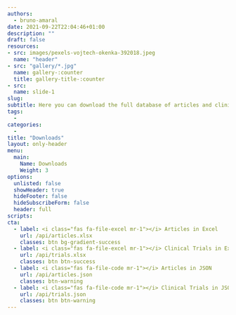 ```yaml
---
authors:
  - bruno-amaral
date: 2021-09-22T22:04:46+01:00
description: ""
draft: false
resources: 
- src: images/pexels-vojtech-okenka-392018.jpeg
  name: "header"
- src: "gallery/*.jpg"
  name: gallery-:counter
  title: gallery-title-:counter
- src:
  name: slide-1
slug:
subtitle: Here you can download the full database of articles and clinical trials
tags: 
  - 
categories: 
  - 
title: "Downloads"
layout: only-header
menu:
  main:
    Name: Downloads
    Weight: 3
options:
  unlisted: false
  showHeader: true
  hideFooter: false
  hideSubscribeForm: false
  header: full
scripts:
cta:
  - label: <i class="fas fa-file-excel mr-1"></i> Articles in Excel
    url: /api/articles.xlsx
    classes: btn bg-gradient-success 
  - label: <i class="fas fa-file-excel mr-1"></i> Clinical Trials in Excel
    url: /api/trials.xlsx
    classes: btn btn-success
  - label: <i class="fas fa-file-code mr-1"></i> Articles in JSON
    url: /api/articles.json
    classes: btn-warning
  - label: <i class="fas fa-file-code mr-1"></i> Clinical Trials in JSON
    url: /api/trials.json
    classes: btn btn-warning
---
```

